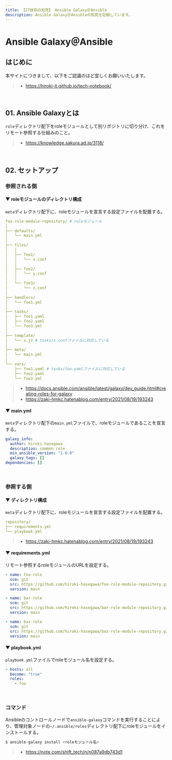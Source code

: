 ```yaml
---
title: 【IT技術の知見】 Ansible Galaxy＠Ansible
description: Ansible Galaxy＠Ansibleの知見を記録しています。
---
```


# Ansible Galaxy＠Ansible

## はじめに

本サイトにつきまして、以下をご認識のほど宜しくお願いいたします。

> - https://hiroki-it.github.io/tech-notebook/

<br>

## 01. Ansible Galaxyとは

`role`ディレクトリ配下をroleモジュールとして別リポジトリに切り分け、これをリモート参照する仕組みのこと。

> - https://knowledge.sakura.ad.jp/3118/

<br>

## 02. セットアップ

### 参照される側

#### ▼ roleモジュールのディレクトリ構成

`meta`ディレクトリ配下に、roleモジュールを宣言する設定ファイルを配置する。

```yaml
foo-role-module-repository/ # roleモジュール
│
├── defaults/
│   └── main.yml
│
├── files/
│   │
│   ├── foo1/
│   │   └── x.conf
│   │
│   ├── foo2/
│   │   └── y.conf
│   │
│   └── foo3/
│       └── z.conf
│
├── handlers/
│   └── foo1.yml
│
├── tasks/
│   ├── foo1.yaml
│   ├── foo2.yaml
│   └── foo3.yml
│
├── template/
│   └── x.j2 # tasks/x.confファイルに対応している
│
├── meta/
│   └── main.yml
│
└── vars/
    ├── foo1.yaml # tasks/foo.yamlファイルに対応している
    ├── foo2.yaml
    └── foo3.yml
```

> - https://docs.ansible.com/ansible/latest/galaxy/dev_guide.html#creating-roles-for-galaxy
> - https://zaki-hmkc.hatenablog.com/entry/2021/08/19/193243

#### ▼ main.yml

`meta`ディレクトリ配下の`main.yml`ファイルで、roleモジュールであることを宣言する。

```yaml
galaxy_info:
  author: hiroki.hasegawa
  description: common role
  min_ansible_version: "1.0.0"
  galaxy_tags: []
dependencies: []
```

<br>

### 参照する側

#### ▼ ディレクトリ構成

`meta`ディレクトリ配下に、roleモジュールを宣言する設定ファイルを配置する。

```yaml
repository/
├── requirements.yml
└── playbook.yml
```

> - https://zaki-hmkc.hatenablog.com/entry/2021/08/19/193243

#### ▼ requirements.yml

リモート参照するroleモジュールのURLを設定する。

```yaml
- name: foo-role
  scm: git
  src: https://github.com/hiroki-hasegawa/foo-role-module-repository.git
  version: main

- name: bar-role
  scm: git
  src: https://github.com/hiroki-hasegawa/bar-role-module-repository.git
  version: main

- name: baz-role
  scm: git
  src: https://github.com/hiroki-hasegawa/baz-role-module-repository.git
  version: main
```

#### ▼ playbook.yml

`playbook.yml`ファイルでroleモジュール名を設定する。

```yaml
- hosts: all
  become: "true"
  roles:
    - foo
```

<br>

### コマンド

Ansibleのコントロールノードで`ansible-galaxy`コマンドを実行することにより、管理対象ノードの`~/.ansible/roles`ディレクトリ配下にroleモジュールをインストールする。

```bash
$ ansible-galaxy install <roleモジュール名>
```

> - https://note.com/shift_tech/n/n087a9db743d1

<br>
